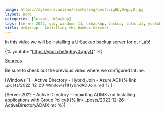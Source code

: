 ```yaml
---
image: https://mylemans.online/assets/img/posts/ig6by0vgpyQ.jpg
layout: post
categories: [Server, UrBackup]
tags: [server 2022, gpo, windows 11, urbackup, backup, tutorial, youtube]
title: UrBackup - Installing the Backup Server!
---
```


In this video we will be installing a UrBackup backup server for our Lab!

{% youtube "https://youtu.be/ig6by0vgpyQ" %}

[Sources](https://learn.microsoft.com/en-us/azure/active-directory/fundamentals/customize-branding)

Be sure to check out the previous video where we configured Intune.

[Windows 11 - Active Directory - Hybrid Join - Azure AD]({% link _posts/2022-12-29-Windows11HybridADJoin.md %})

[Server 2022 - Active Directory - Importing ADMX and Installing applications with Group Policy]({% link _posts/2022-12-26-ActiveDirectoryADMX.md %})
